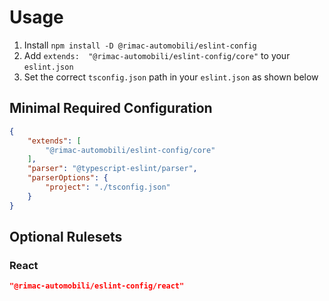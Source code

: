# Usage

1. Install `npm install -D @rimac-automobili/eslint-config` 
2. Add `extends:  "@rimac-automobili/eslint-config/core"` to your `eslint.json`
3. Set the correct `tsconfig.json` path in your `eslint.json` as shown below

## Minimal Required Configuration
```JSON
{
    "extends": [
        "@rimac-automobili/eslint-config/core"
    ],
    "parser": "@typescript-eslint/parser",
    "parserOptions": {
        "project": "./tsconfig.json" 
    }
}
```

## Optional Rulesets

### React
```JSON
"@rimac-automobili/eslint-config/react"
```
